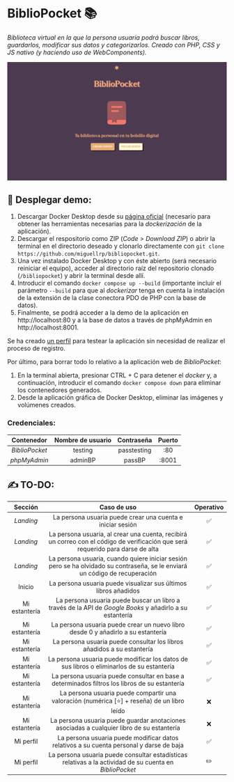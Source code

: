 # BiblioPocket 📚
_Biblioteca virtual en la que la persona usuaria podrá buscar libros, guardarlos, modificar sus datos y categorizarlos. Creado con PHP, CSS y JS nativo (y haciendo uso de WebComponents)._

<img src="demo/demo_pantalla_inicial.png" alt="Captura de pantalla de la vista inicial de BiblioPocket 📚" >

## 🚀 Desplegar demo:
1. Descargar Docker Desktop desde su [página oficial](https://www.docker.com/products/docker-desktop/) (necesario para obtener las herramientas necesarias para la _dockerización_ de la aplicación).
2. Descargar el respositorio como ZIP (_Code > Download ZIP_) o abrir la terminal en el directorio deseado y clonarlo directamente con ```git clone https://github.com/miguellrp/bibliopocket.git```.
3. Una vez instalado Docker Desktop y con éste abierto (será necesario reiniciar el equipo), acceder al directorio raíz del repositorio clonado (``` /bibliopocket ```) y abrir la terminal desde allí.
4. Introducir el comando ```docker compose up --build``` (importante incluír el parámetro ```--build``` para que al _dockerizar_ tenga en cuenta la instalación de la extensión de la clase conectora PDO de PHP con la base de datos).
5. Finalmente, se podrá acceder a la demo de la aplicación en http://localhost:80 y a la base de datos a través de phpMyAdmin en http://localhost:8001.

Se ha creado <a href="#credenciales">un perfil</a> para testear la aplicación sin necesidad de realizar el proceso de registro.

Por último, para borrar todo lo relativo a la aplicación web de _BiblioPocket_:
1. En la terminal abierta, presionar CTRL + C para detener el _docker_ y, a continuación, introducir el comando ```docker compose down``` para eliminar los contenedores generados.
2. Desde la aplicación gráfica de Docker Desktop, eliminar las imágenes y volúmenes creados.


### Credenciales:
| Contenedor | Nombre de usuario | Contraseña | Puerto |
|:---:|:---:|:---:|:---:|
| _BiblioPocket_ | testing | passtesting | :80 |
| _phpMyAdmin_ | adminBP | passBP | :8001 |


## ✍️ TO-DO:
| Sección | Caso de uso | Operativo |
|:---:|:---:|:---:|
| _Landing_ | La persona usuaria puede crear una cuenta e iniciar sesión | ✅ |
| _Landing_ | La persona usuaria, al crear una cuenta, recibirá un correo con el código de verificación que será requerido para darse de alta | ✅ |
| _Landing_ | La persona usuaria, cuando quiere iniciar sesión pero se ha olvidado su contraseña, se le enviará un código de recuperación | ✅ |
| Inicio | La persona usuaria puede visualizar sus últimos libros añadidos | ✅ |
| Mi estantería | La persona usuaria puede buscar un libro a través de la API de _Google Books_ y añadirlo a su estantería | ✅ |
| Mi estantería | La persona usuaria puede crear un nuevo libro desde 0 y añadirlo a su estantería | ✅ |
| Mi estantería | La persona usuaria puede consultar los libros añadidos a su estantería | ✅ |
| Mi estantería | La persona usuaria puede modificar los datos de sus libros o eliminarlos de su estantería | ✅ |
| Mi estantería | La persona usuaria puede consultar en base a determinados filtros los libros de su estantería | ✅ |
| Mi estantería | La persona usuaria puede compartir una valoración (numérica [⭐] + reseña) de un libro leído | ❌ |
| Mi estantería | La persona usuaria puede guardar anotaciones asociadas a cualquier libro de su estantería | ❌ |
| Mi perfil | La persona usuaria puede modificar datos relativos a su cuenta personal y darse de baja | ✅ |
| Mi perfil | La persona usuaria puede consultar estadísticas relativas a la actividad de su cuenta en _BiblioPocket_ | ✏️ |